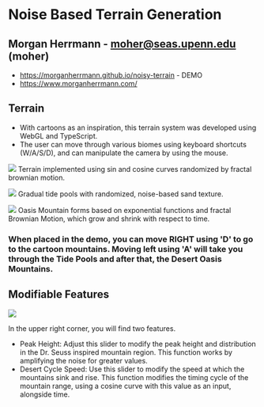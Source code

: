# Noise Based Terrain Generation

## Morgan Herrmann - moher@seas.upenn.edu (moher)
- https://morganherrmann.github.io/noisy-terrain - DEMO
- https://www.morganherrmann.com/

## Terrain
- With cartoons as an inspiration, this terrain system was developed using WebGL and TypeScript.  
- The user can move through various biomes using keyboard shortcuts (W/A/S/D), and can manipulate the camera by using the mouse.
         
         
![](https://drive.google.com/uc?export=view&id=1q-Xk3lnwXGWFyVdnX8bcnIFblukD9yT6)
Terrain implemented using sin and cosine curves randomized by fractal brownian motion.  

![](https://drive.google.com/uc?export=view&id=1XmwsUiZ0pWUAGwf6JoY8EQ636FOj9TxH)
Gradual tide pools with randomized, noise-based sand texture.

![](https://drive.google.com/uc?export=view&id=1dgAa1tNew9ZN7jdZlcqyMxx9yhfKUts7)
Oasis Mountain forms based on exponential functions and fractal Brownian Motion, which grow and shrink with respect to time.

### When placed in the demo, you can move RIGHT using 'D' to go to the cartoon mountains.  Moving left using 'A' will take you through the Tide Pools and after that, the Desert Oasis Mountains.


## Modifiable Features
![](giphy.gif)

In the upper right corner, you will find two features.
- Peak Height: Adjust this slider to modify the peak height and distribution in the Dr. Seuss inspired mountain region. This function works by amplifying the noise for greater values.
- Desert Cycle Speed: Use this slider to modify the speed at which the mountains sink and rise.  This function modifies the timing cycle of the mountain range, using a cosine curve with this value as an input, alongside time.
